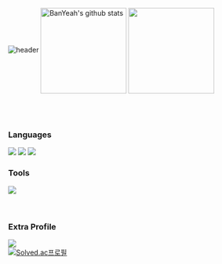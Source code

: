 ![header](https://capsule-render.vercel.app/api?type=venom&color=2B2D3D&height=200&section=header&text=BanYeah.&fontColor=000000&fontSize=64&stroke=BE95E4)
<a href="https://github.com/BanYeah"><img align="center" style="height:175px" src="https://github-readme-stats.vercel.app/api?username=BanYeah&show_icons=true&include_all_commits=true&theme=material-palenight&hide_border=true" alt="BanYeah's github stats" /></a>
<a href="https://github.com/BanYeah"><img align="center" style="height:175px" src="https://github-readme-stats.vercel.app/api/top-langs/?username=BanYeah&layout=compact&theme=material-palenight&hide_border=true" /></a>
</br>
</br>
</br>
</br>

### Languages
<img src="https://img.shields.io/badge/c-A8B9CC?style=flat-square&logo=c&logoColor=white"> </t>
<img src="https://img.shields.io/badge/c++-00599C?style=flat-square&logo=cplusplus&logoColor=white"> 
<img src="https://img.shields.io/badge/Python-3776AB?style=flat-square&logo=Python&logoColor=white"/>  </br>

### Tools
<img src="https://img.shields.io/badge/Steamlit-FF4B4B?style=flat-square&logo=Streamlit&logoColor=white"/> </t>
</br>
</br>
</br>

### Extra Profile
<a href="https://velog.io/@banyeah_/posts"><img src="https://img.shields.io/badge/BanYeah's_velog-20C997?style=for-the-badge&logo=Velog&logoColor=white"/></a>
</br>
[![Solved.ac프로필](http://mazassumnida.wtf/api/v2/generate_badge?boj=04smailing)](https://solved.ac/04smailing)

